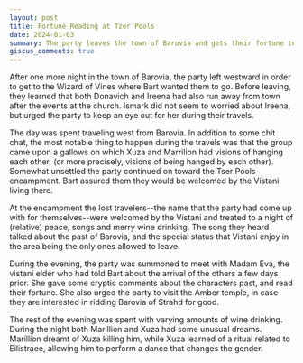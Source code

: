```yaml
---
layout: post
title: Fortune Reading at Tzer Pools
date: 2024-01-03
summary: The party leaves the town of Barovia and gets their fortune told at Tser pools.
giscus_comments: true
---
```


After one more night in the town of Barovia, the party left westward in order to get to the Wizard of Vines where Bart wanted them to go.
Before leaving, they learned that both Donavich and Ireena had also run away from town after the events at the church.
Ismark did not seem to worried about Ireena, but urged the party to keep an eye out for her during their travels.

The day was spent traveling west from Barovia. In addition to some chit chat, the most notable thing to happen during the travels was that the group
came upon a gallows on which Xuza and Marrilion had visions of hanging each other, (or more precisely, visions of being hanged by each other).
Somewhat unsettled the party continued on toward the Tser Pools encampment. Bart assured them they would be welcomed by the Vistani living there.

At the encampment the lost travelers--the name that the party had come up with for themselves--were welcomed by the Vistani
and treated to a night of (relative) peace, songs and merry wine drinking.
The song they heard talked about the past of Barovia, and the special status that Vistani enjoy in the area being the only ones allowed to leave.

During the evening, the party was summoned to meet with Madam Eva, the vistani elder who had told Bart about the arrival of the others a few days prior.
She gave some cryptic comments about the characters past, and read their fortune. She also urged the party to visit the Amber temple, in case they are interested
in ridding Barovia of Strahd for good.

The rest of the evening was spent with varying amounts of wine drinking. During the night both Marillion and Xuza had some unusual dreams.
Marillion dreamt of Xuza killing him, while Xuza learned of a ritual related to Eilistraee, allowing him to perform a dance that changes the gender.
